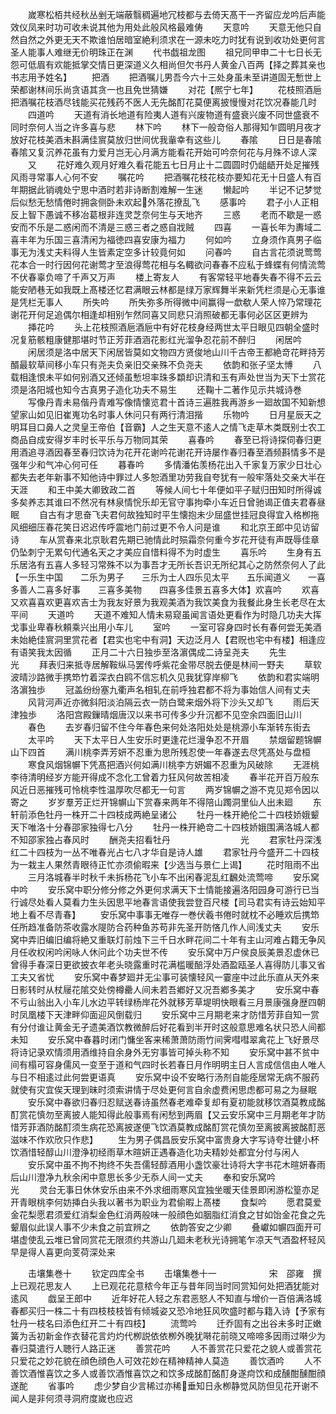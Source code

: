 <!-- { "loadSidebar": true } -->
　　嵗寒松栢共经秋丛剉无端蔽翳稠遍地冗枝都与去倚天髙干一齐留应龙吟后声能效仪凤来时功可收未说其他为用处此般风格最难俦
　　天意吟
　　天意无他只自然自然之外更无天不欺谁怕居暗室絶利须求在一源未吃力时犹有说到收功处更何言圣人能事人难继无价明珠正在渊
　　代书戯祖龙图
　　祖兄同甲申二十七日长无怨可低眉有欢能抵掌交情日更深道义久相尚但欠书丹人黄金八百两【择之葬其亲也书志用予姓名】
　　把酒
　　把酒嘱儿男吾今六十三处身虽未至讲道固无慙世上荣都谢林间乐尚贪语其贪一也且免世猜嫌
　　对花【熈宁七年】
　　花枝照酒巵把酒嘱花枝酒尽钱能买花残药不医人无先酩酊花莫便离披慢慢对花饮况春能几时
　　四道吟
　　天道有消长地道有险夷人道有兴废物道有盛衰兴废不同世盛衰不同时奈何人当之许多喜与悲
　　林下吟
　　林下一般竒俗人那得知乍圆明月夜才放好花枝美酒未斟满佳賔莫放归世间优我軰幸有这些儿
　　春隂
　　日日是春隂春隂又复沉养花虽有力爱月岂无心月满方能看花开始可吟奈何花与月殊不谅人深
　　又
　　花好难久观月好难久看花能五七日月止十二圆圆时仍龃龉开处足摧残风雨寻常事人心何不安
　　嘱花吟
　　把酒嘱花枝花枝亦要知花无十日盛人有百年期据此销魂处宁思中酒时若非诗断割难解一生迷
　　懒起吟
　　半记不记梦觉后似愁无愁情倦时拥衾侧卧未欢起外落花撩乱飞
　　感事吟
　　君子小人正相反上智下愚诚不移冶葛根非连灵芝奈何生与天地齐
　　三惑
　　老而不歇是一惑安而不乐是二惑闲而不清是三惑三者之惑自戕贼
　　四喜
　　一喜长年为夀域二喜丰年为乐国三喜清闲为福徳四喜安康为福力
　　何如吟
　　立身须作真男子临事无为浅丈夫料得人生皆素定空多计较竟何如
　　问春吟
　　自古言花须说莺莺花本合一时行因何花谢莺才至浪得莺花相与名輙欲问春春不应私于蜂蝶有何情流莺不伏春辜负啼了千声又万声
　　楼上寄友人
　　有客常轻平地春失春不得不云云能安陋巷无如我既上髙楼还忆君满眼云林都是绿万家辉舞半来新凭栏须是心无事谁是凭栏无事人
　　所失吟
　　所失弥多所得微中间赢得一歔欷人荣人悴乃常理花谢花开何足追偶尔相逢却相别乍然同喜又同悲只消照破都无事何必区区更辨为
　　挿花吟
　　头上花枝照酒巵酒巵中有好花枝身经两世太平日眼见四朝全盛时况复筋骸粗康健那堪时节正芳菲酒涵花影红光溜争忍花前不醉归
　　闲居吟
　　闲居须是洛中居天下闲居皆莫如文物四方贤俊地山川千古帝王都絶竒花畔持芳醑最软草间移小车只有尧夫负亲旧交亲殊不负尧夫
　　依韵和张子坚太愽
　　八载相逢恨未平如何别酒又还倾虽慙坦率珠多纇却识清和玉有声处世当为天下士赏花须是洛阳城也知今古真男子造化功夫不易生
　　还鞠十二著作见示共城诗巻
　　写像丹青未易偕丹青难写像情懐览君十首诗三遍胜我再游乡一廻故国不知新想望家山如见旧崔嵬功名时事人休问只有两行清泪揩
　　乐物吟
　　日月星辰天之明耳目口鼻人之灵皇王帝伯【音霸】人之生天意不逺人之情飞走草木类既别士农工商品自成安得岁丰时长平乐与万物同其荣
　　喜春吟
　　春至已将诗探伺春归更用酒追寻酒因春至春归饮诗为花开花谢吟花谢花开诗屡作春归春至酒频斟情多不是强年少和气冲心何可任
　　暮春吟
　　多情潘佑羡杨花出入千家复万家少日壮心都失去老年新事不知他诗中罪过人多恕酒里功劳我自夸犹有一般牢落处交亲大半在天涯
　　和王中美大卿致政二首
　　等候人间七十年便如平子赋归田知时所得诚多矣养志其谁曰不然况有林泉情恱乐却无官守事拘牵小车近日曾驰谒正值夫君春昼眠
　　自古有才思奋飞夫君何故独知时平生懐抱未少屈盛世挂冠良得宜入格栁拖风细细压春花笑日迟迟传呼震地门前过更不令人问是谁
　　和北京王郎中见访留诗
　　车从赏春来北京耿君先期已驰情此时殒霜奈何重今岁花开徒有声既辱佳章仍坠刺宁无累句代通名天之才美应自惜料得不为时虚生
　　喜乐吟
　　生身有五乐居洛有五喜人多轻习常殊不以为事吾才无所长吾识无所纪其心之防然奈何人了此【一乐生中国　　二乐为男子　　三乐为士人四乐见太平　　五乐闻道义　　一喜多善人二喜多好事　　三喜多美物　　四喜多佳景五喜多大体】欢喜吟
　　欢喜又欢喜喜欢更喜欢吉士为我友好景为我观美酒为我饮美食为我餐此身生长老尽在太平间
　　天道吟
　　天道不难知人情未易窥虽闻言语处更看作为时隐几功夫大挥戈事业卑春秋頼乘兴出用小车儿
　　室吟
　　一室可容身四时长有春何尝无美酒未始絶佳賔洞里赏花者【君实也宅中有洞】天边泛月人【君贶也宅中有楼】相逢应有语笑我太因循
　　正月二十六日独歩至洛濵偶成二诗呈尧夫
　　先生　　　　　　　　　　　　光
　　拜表归来抵寺居解鞍纵马罢传呼紫花金带尽脱去便是林间一野夫
　　草软波晴沙路微手携笻竹着深衣白鸥不信忘机久见我犹穿岸柳飞
　　依韵和君实端明洛濵独歩
　　冠盖纷纷塞九衢声名相轧在前呼独君都不将为事始信人间有丈夫
　　风背河声近亦微斜阳淡泊隔云衣一防白鹭来烟外将下沙头又却飞
　　雨后天津独歩
　　洛阳宫殿鏁晴烟唐汉以来书可传多少升沉都不见空余四面旧山川
　　春色
　　去岁春归留不住今年春色来何处洛阳处处是桃源小车渐转东街去
　　太平吟
　　天下太平日人生安乐时更逢花烂漫争忍不开眉
　　禁烟留题锦幈山下四首
　　满川桃李弄芳妍不忍重为思所残忍使一年春遂去尽凭髙处与盘桓
　　寒食风烟锦幈下凭髙把酒兴何如满川桃李方妍媚不忍重为风破除
　　无涯桃李待清明经岁方能开得成不念化工曾着力狂风何故苦相凌
　　春半花开百万般东风近日恶摧残可怜桃李性温厚吹尽都无一句言
　　两岁锦幈之游不克见郑令因以寄之
　　岁岁羣芳正烂开锦幈山下赏春来两年不得陪山躅洞里仙人出未廻
　　东轩前添色牡丹一株开二十四枝成两絶呈诸公
　　牡丹一株开絶伦二十四枝娇娥颦天下唯洛十分春邵家独得七八分
　　牡丹一株开絶竒二十四枝娇娥围满洛城人都不知邵家独占春风时
　　酬尧夫招看牡丹　　　　　　　　光
　　君家牡丹深浅红二十四枝为一丛不唯春光占七八才华自是诗人雄
　　君家牡丹今盛开二十四枝为一栽主人果然青眼待正忙亦须偷暇来【少选当与景仁上谒】
　　花时阻雨不出
　　三月洛城春半时秋千未拆杨花飞小车不出闲春泥乱红飜处流莺啼
　　安乐窝中吟
　　安乐窝中职分修分修之外更何求满天下士情能接遍洛阳园身可游行已当行诚尽处看人莫看力生头因思平地春言语使我尝登百尺楼【司马君实有诗云始知平地上看不尽青春】
　　安乐窝中事事无唯存一巻伏羲书倦时就枕不必睡欢后携笻任所趋准备防茶收露水隄防合药种鱼苏苟非先圣开防悋几作人间浅丈夫
　　安乐窝中弄旧编旧编将絶又重联灯前烛下三千日水畔花间二十年有主山河难占籍无争风月任收权闲吟闲咏人休问此个功夫世不传
　　安乐窝中万户侯良辰美景忍虚休已曾得手春深日更欲披衣年老头晓露重时花满槛暖醅浮处酒盈瓯圣人喜得防儿事又省工夫又省忧
　　安乐窝中春梦廻并无尘事可装懐轻风一霎座中过此乐直从天外来日影转时从杖屦花隂交处傍樽罍人间未若吾鄕好又况吾鄕多美才
　　安乐窝中春不亏山翁出入小车儿水边平转绿杨岸花外就移芳草堤明快眼看三月景康强身歴四朝时凤凰楼下天津畔仰面迎风倒载归
　　安乐窝中三月期老来才防惜芳菲自知一赏有分付谁让黄金无孑遗美酒饮教微醉后好花看到半开时这般意思难名状只恐人间都未知
　　安乐窝中春暮时闭门慵坐客来稀萧萧防雨竹间霁嘒嘒翠禽花上飞好景尽将诗记录欢情须用酒维持自余身外无穷事皆可掉头称不知
　　安乐窝中甚不贫中间有榻可容身儒风一变至于道和气四时长若春日月作明明主日人言成信信由人唯人与日不相逺过此何尝更语真
　　安乐窝中设不安略行汤剂自能痊居常无病不服药就使有灾宜俟天理到昧时须索讲情于尽处更何言自余虚费闲思虑都可易之为昼眠
　　安乐窝中春欲归春归忍赋送春诗虽然春老难牵复却有夏初能就移饮酒莫教成酩酊赏花慎勿至离披人能知得此般事焉有闲愁到两眉【又云安乐窝中三月期老年才防惜芳菲酒防酩酊须生病花恐离披遂便飞饮酒莫教成酩酊赏花慎勿至离披离披酩酊恶滋味不作欢欣只作悲】
　　生为男子偶昌辰安乐窝中富贵身大字写诗夸壮健小杯饮酒惜轻醇山川澄浄初经雨草木暄妍正遇春造化功夫精妙处都宜分付与闲人
　　安乐窝中虽不拘不拘终不失吾儒轻醇酒用小盏饮豪壮诗将大字书花木暄妍春雨后山川澄净九秋余闲中意思长多少无忝人间一丈夫
　　奉和安乐窝吟　　　　　　　　　光
　　灵台无事日休休安乐由来不外求细雨寒风宜独坐暖天佳景即闲游松篁亦足开青眼桃李何妨挿白头我以著书为职业为君偷暇上髙楼
　　食梨吟
　　愿君莫爱金花梨愿君须爱红消梨金色红消两般味一般顔色如胭脂红消食之甘如饴金花食之先颦眉似此误人事不少未食之前宜辨之
　　依韵答安之少卿
　　叠巘如幈四面开可堪虚使乱云堆已曾同赏花无限须约共游山几廻未老秋光诗拥笔乍凉天气酒盈杯轻风早是得人喜更向芰荷深处来


　　击壤集巻十
　　钦定四库全书
　　击壤集巻十一　　　　　　宋　邵雍　撰上已观花思友人
　　上已观花花意秾今年正与昔年同当时同赏知何处把酒犹能对逺风
　　戯呈王郎中
　　近年好花人轻之东君恶怒人不知直与增价一百倍满洛城春都买归一株二十有四枝枝枝皆有倾城姿又恐冷地狂风吹盛时都与籍入诗【予家有牡丹一枝名曰添色红开二十有四枝】
　　流莺吟
　　迁乔固有之出谷未多时正嫩簧为舌初新金作衣替花言灼灼代栁説依依栁外晚犹啭花前晓又啼啼多因雨过啭少为春归莫遣行人聴行人路正迷
　　善赏花吟
　　人不善赏花只爱花之貌人或善赏花只爱花之妙花貌在顔色顔色人可效花妙在精神精神人莫造
　　善饮酒吟
　　人不善饮酒惟喜饮之多人或善饮酒惟喜饮之和饮多成酩酊酩酊身遂疴饮和成醺酣醺酣顔遂酡
　　省事吟
　　虑少梦自少言稀过亦稀垂知日永栁静觉风防但见花开谢不闻人是非何须寻洞府度嵗也应迟
